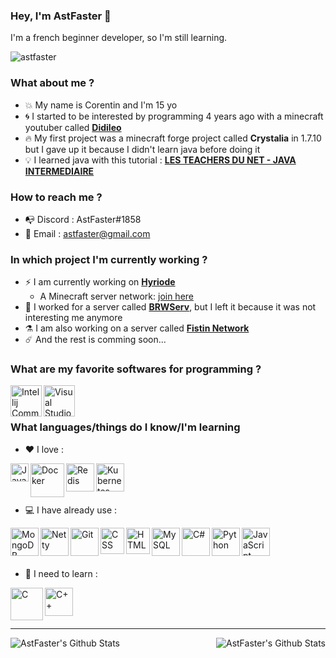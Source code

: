 ### Hey, I'm AstFaster 👋

I'm a french beginner developer, so I'm still learning.

<p align="left"> <img src="https://komarev.com/ghpvc/?username=astfaster&label=Profile%20views&color=0e75b6&style=flat" alt="astfaster" /> </p>

### What about me ?

- :boom: My name is Corentin and I'm 15 yo
- :cyclone: I started to be interested by programming 4 years ago with a minecraft youtuber called [**Didileo**](https://www.youtube.com/channel/UCGRea3qWHKBt32MKB2wCHhw)
- :fire: My first project was a minecraft forge project called **Crystalia** in 1.7.10 but I gave up it because I didn't learn java before doing it
- :bulb: I learned java with this tutorial : [**LES TEACHERS DU NET - JAVA INTERMEDIAIRE**](https://www.youtube.com/watch?v=2vvuGUxPv30&list=PLlxQJeQRaKDTCU85T7MTT8_YVfzLMtCKH)

### How to reach me ?

- :mailbox_with_no_mail: Discord : AstFaster#1858
- :postbox: Email : astfaster@gmail.com

### In which project I'm currently working ?

- :zap: I am currently working on [**Hyriode**](https://github.com/Hyriode)
   - A Minecraft server network: [join here](https://discord.hyriode.fr)
- :rocket: I worked for a server called [**BRWServ**](https://brwserv.net), but I left it because it was not interesting me anymore
- :alembic: I am also working on a server called [**Fistin Network**](https://discord.gg/dBu7NAH944)
- :comet: And the rest is comming soon...

### What are my favorite softwares for programming ?

<img align="left" alt="Intellij Community " width="50px" src="https://resources.jetbrains.com/storage/products/intellij-idea/img/meta/intellij-idea_logo_300x300.png" />
<img align="left" alt="Visual Studio Code " width="50px" src="https://upload.wikimedia.org/wikipedia/commons/9/9a/Visual_Studio_Code_1.35_icon.svg" />
<br />
<br />

### What languages/things do I know/I'm learning

- :heart: I love :
<img align="left" alt="Java " width="29,6px" src="https://upload.wikimedia.org/wikipedia/fr/2/2e/Java_Logo.svg" />
<img align="left" alt="Docker " width="54,6px" src="https://www.docker.com/wp-content/uploads/2022/03/vertical-logo-monochromatic.png" />
<img align="left" alt="Redis " width="45,6px" src="https://cdn.icon-icons.com/icons2/2415/PNG/512/redis_original_logo_icon_146368.png" />
<img align="left" alt="Kubernetes" width="45,6px" src="https://humancoders-formations.s3.amazonaws.com/uploads/course/logo/1401/formation-kubernetes-avance.png" />
<br />
<br />
<br />

- :computer: I have already use :
<img align="left" alt="MongoDB " width="45,6px" height="45,6px" src="https://img.icons8.com/color/480/mongodb.png" />
<img align="left" alt="Netty " width="45,6px" height="45,6px" src="https://design.jboss.org/netty/logo/final/netty_icon_256px.gif" />
<img align="left" alt="Git " width="45,6px" src="https://www.florentgonon.com/assets/git-4ed4db98583d5f694ccc8ccfae22449fc6ba8a7f4e9759fecddd5ca27053018e.png" />
<img align="left" alt="CSS " width="38,6px" height="42,2px" src="https://upload.wikimedia.org/wikipedia/commons/d/d5/CSS3_logo_and_wordmark.svg" />
<img align="left" alt="HTML " width="38,6px" height="42,2px" src="https://upload.wikimedia.org/wikipedia/commons/6/61/HTML5_logo_and_wordmark.svg" />
<img align="left" alt="MySQL " width="45,6px" src="http://pngimg.com/uploads/mysql/mysql_PNG23.png" />
<img align="left" alt="C# " width="45,6px" src="https://seeklogo.com/images/C/c-sharp-c-logo-02F17714BA-seeklogo.com.png" />
<img align="left" alt="Python " width="45,6px" src="https://upload.wikimedia.org/wikipedia/commons/thumb/c/c3/Python-logo-notext.svg/110px-Python-logo-notext.svg.png" />
<img align="left" alt="JavaScript " width="45,6px" src="https://upload.wikimedia.org/wikipedia/commons/9/99/Unofficial_JavaScript_logo_2.svg" />
<br />
<br />
<br />

- :hammer: I need to learn :
<img align="left" alt="C " width="52,6px" src="https://cms-informatic.com/wp-content/uploads/2020/01/logo-langage-C-300x300.png" />
<img align="left" alt="C++ " width="45,6px" src="https://upload.wikimedia.org/wikipedia/commons/1/18/ISO_C%2B%2B_Logo.svg" />
<br />
<br />
<br />

---

<img align="left" alt="AstFaster's Github Stats" src="https://github-readme-stats.vercel.app/api/top-langs/?username=astfaster&show_icons=true&hide_border=true&theme=radical" />
<img align="right" alt="AstFaster's Github Stats" src="https://github-readme-stats.vercel.app/api?username=astfaster&show_icons=true&hide_border=true&theme=radical" />
